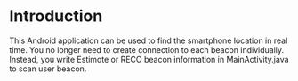 # Introduction

This Android application can be used to find the smartphone location in real time. You no longer need to create connection to each beacon individually. Instead, you write Estimote or RECO beacon information in MainActivity.java to scan user beacon.
